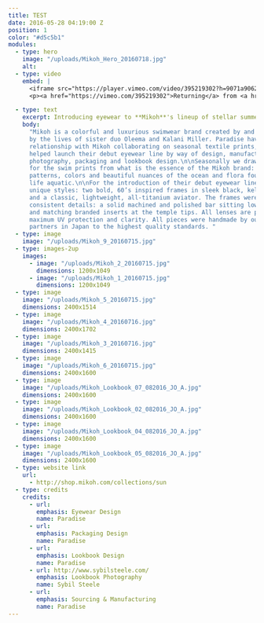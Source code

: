 ```yaml
---
title: TEST
date: 2016-05-28 04:19:00 Z
position: 1
color: "#d5c5b1"
modules:
  - type: hero
    image: "/uploads/Mikoh_Hero_20160718.jpg"
    alt:
  - type: video
    embed: |
      <iframe src="https://player.vimeo.com/video/395219302?h=9071a9062f" width="640" height="429" frameborder="0" allow="autoplay; fullscreen; picture-in-picture" allowfullscreen></iframe>
      <p><a href="https://vimeo.com/395219302">Returning</a> from <a href="https://vimeo.com/lucybridger">Lucy Bridger</a> on <a href="https://vimeo.com">Vimeo</a>.</p>

  - type: text
    excerpt: Introducing eyewear to **Mikoh**'s lineup of stellar summer essentials.
    body:
      "Mikoh is a colorful and luxurious swimwear brand created by and inspired
      by the lives of sister duo Oleema and Kalani Miller. Paradise have a longstanding
      relationship with Mikoh collaborating on seasonal textile prints, and in 2015
      helped launch their debut eyewear line by way of design, manufacturing, product
      photography, packaging and lookbook design.\n\nSeasonally we draw inspiration
      for the swim prints from what is the essence of the Mikoh brand: the textures,
      patterns, colors and beautiful nuances of the ocean and flora found in an endless
      life aquatic.\n\nFor the introduction of their debut eyewear line we created three
      unique styles: two bold, 60’s inspired frames in sleek black, kelp and sand acetate,
      and a classic, lightweight, all-titanium aviator. The frames were unified with
      consistent details: a solid machined and polished bar sitting low on the temples
      and matching branded inserts at the temple tips. All lenses are polarized for
      maximum UV protection and clarity. All pieces were handmade by our manufacturing
      partners in Japan to the highest quality standards. "
  - type: image
    image: "/uploads/Mikoh_9_20160715.jpg"
  - type: images-2up
    images:
      - image: "/uploads/Mikoh_2_20160715.jpg"
        dimensions: 1200x1049
      - image: "/uploads/Mikoh_1_20160715.jpg"
        dimensions: 1200x1049
  - type: image
    image: "/uploads/Mikoh_5_20160715.jpg"
    dimensions: 2400x1514
  - type: image
    image: "/uploads/Mikoh_4_20160716.jpg"
    dimensions: 2400x1702
  - type: image
    image: "/uploads/Mikoh_3_20160716.jpg"
    dimensions: 2400x1415
  - type: image
    image: "/uploads/Mikoh_6_20160715.jpg"
    dimensions: 2400x1600
  - type: image
    image: "/uploads/Mikoh_Lookbook_07_082016_JO_A.jpg"
    dimensions: 2400x1600
  - type: image
    image: "/uploads/Mikoh_Lookbook_02_082016_JO_A.jpg"
    dimensions: 2400x1600
  - type: image
    image: "/uploads/Mikoh_Lookbook_04_082016_JO_A.jpg"
    dimensions: 2400x1600
  - type: image
    image: "/uploads/Mikoh_Lookbook_05_082016_JO_A.jpg"
    dimensions: 2400x1600
  - type: website link
    url:
      - http://shop.mikoh.com/collections/sun
  - type: credits
    credits:
      - url:
        emphasis: Eyewear Design
        name: Paradise
      - url:
        emphasis: Packaging Design
        name: Paradise
      - url:
        emphasis: Lookbook Design
        name: Paradise
      - url: http://www.sybilsteele.com/
        emphasis: Lookbook Photography
        name: Sybil Steele
      - url:
        emphasis: Sourcing & Manufacturing
        name: Paradise
---
```

